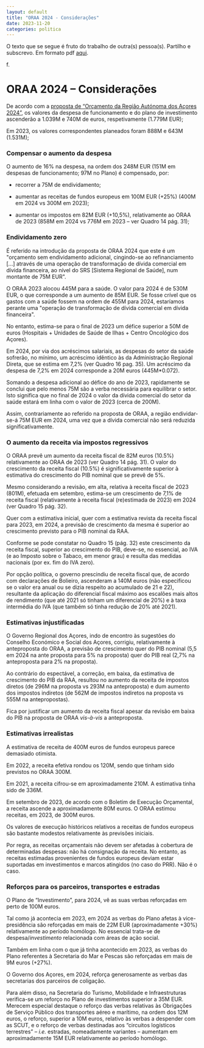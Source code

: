 ```yaml
---
layout: default
title: "ORAA 2024 - Considerações"
date: 2023-11-20
categories: politica
---
```

O texto que se segue é fruto do trabalho de outra(s) pessoa(s). Partilho e subscrevo. Em formato pdf [aqui](/assets/pdf/oraa.pdf).

f.

# ORAA 2024 – Considerações

De acordo com a [proposta de “Orçamento da Região Autónoma dos Açores 2024”](https://oraa.azores.gov.pt/documentos/ORAA2024_Proposta.pdf), os valores da despesa de funcionamento e do plano de investimento ascenderão a 1.039M e 740M de euros, respetivamente (1.779M EUR);

Em 2023, os valores correspondentes planeados foram 888M e 643M (1.531M);

### Compensar o aumento da despesa

O aumento de 16% na despesa, na ordem dos 248M EUR (151M em despesas de funcionamento; 97M  no Plano) é compensado, por:

- recorrer a 75M de endividamento;

- aumentar as receitas de fundos europeus em 100M EUR (+25%) (400M em 2024 vs 300M em 2023);

- aumentar os impostos em 82M EUR (+10,5%), relativamente ao ORAA de 2023 (858M em 2024 vs 776M em 2023 – ver Quadro 14 pág. 31);

### Endividamento zero

É referido na introdução da proposta de ORAA 2024 que este é um "orçamento sem endividamento adicional, cingindo-se ao refinanciamento [...] através de uma operação de transformação de dívida comercial em dívida financeira, ao nível do SRS [Sistema Regional de Saúde], num montante de 75M EUR".

O ORAA 2023 alocou 445M para a saúde. O valor para 2024 é de 530M EUR, o que corresponde a um aumento de 85M EUR. Se fosse crível que os gastos com a saúde fossem na ordem de 455M para 2024, estaríamos perante uma "operação de transformação de dívida comercial em dívida financeira".

No entanto, estima-se para o final de 2023 um défice superior a 50M de euros (Hospitais + Unidades de Saúde de Ilhas + Centro Oncológico dos Açores).

Em 2024, por via dos acréscimos salariais, as despesas do setor da saúde sofrerão, no mínimo, um acréscimo idêntico às da Administração Regional Direta, que se estima em 7,2% (ver Quadro 16 pag. 35). Um acréscimo da despesa de 7,2% em 2024 corresponde a 20M euros (445M*0.072).

Somando a despesa adicional ao défice do ano de 2023, rapidamente se conclui que pelo menos 75M são a verba necessária para equilibrar o setor. Isto significa que no final de 2024 o valor da dívida comercial do setor da saúde estará em linha com o valor de 2023 (cerca de 200M).

Assim, contrariamente ao referido na proposta de ORAA, a região endividar-se-á 75M EUR em 2024, uma vez que a dívida comercial não será reduzida significativamente.

### O aumento da receita via impostos regressivos

O ORAA prevê um aumento da receita fiscal de 82M euros (10.5%) relativamente ao ORAA de 2023 (ver Quadro 14 pág. 31). O valor do crescimento da receita fiscal (10.5%) é significativamente superior à estimativa do crescimento do PIB nominal que se prevê de 5%.

Mesmo considerando a revisão, em alta, relativa à receita fiscal de 2023 (801M), efetuada em setembro, estima-se um crescimento de 7,1% de receita fiscal (relativamente à receita fiscal (re)estimada de 2023) em 2024 (ver Quadro 15 pág. 32).

Quer com a estimativa inicial, quer com a estimativa revista da receita fiscal para 2023, em 2024, a previsão de crescimento da mesma é superior ao crescimento previsto para o PIB nominal da RAA.

Conforme se pode constatar no Quadro 15 (pág. 32) este crescimento da receita fiscal, superior ao crescimento do PIB, deve-se, no essencial, ao IVA (e ao Imposto sobre o Tabaco, em menor grau) e resulta das medidas nacionais (por ex. fim do IVA zero).

Por opção política, o governo prescindiu de receita fiscal que, de acordo com declarações de Bolieiro, ascenderam a 140M euros (não especificou se o valor era anual ou se dizia respeito ao acumulado de 21 e 22), resultante da aplicação do diferencial fiscal máximo aos escalões mais altos de rendimento (que até 2021 só tinham um diferencial de 20%) e à taxa intermédia do IVA (que também só tinha redução de 20% até 2021).  

### Estimativas injustificadas

O Governo Regional dos Açores, indo de encontro às sugestões do Conselho Económico e Social dos Açores, corrigiu, relativamente à anteproposta do ORAA, a previsão de crescimento quer  do PIB  nominal (5,5 em 2024 na ante proposta para 5% na proposta) quer do PIB real (2,7% na anteproposta para 2% na proposta).

Ao contrário do espectável, a correção, em baixa, da estimativa de crescimento do PIB da RAA, resultou no aumento da receita de impostos diretos (de 296M na proposta vs 293M na anteproposta) e dum aumento dos impostos indiretos (de 562M de impostos indiretos na proposta vs 555M na antepropostas).

Fica por justificar um aumento da receita fiscal apesar da revisão em baixa do PIB na proposta de ORAA _vis-à-vis_ a anteproposta.

### Estimativas irrealistas

A estimativa de receita de 400M euros de fundos europeus parece demasiado otimista.

Em 2022, a receita efetiva rondou os 120M, sendo que tinham sido previstos no ORAA 300M.

Em 2021, a receita cifrou-se em aproximadamente 210M. A estimativa tinha sido de 336M.

Em setembro de 2023, de acordo com o Boletim de Execução Orçamental, a receita ascende a aproximadamente 80M euros. O ORAA estimou receitas, em 2023, de 300M euros.

Os valores de execução históricos relativos a receitas de fundos europeus são bastante modestos relativamente às previsões iniciais.

Por regra, as receitas orçamentais não devem ser afetadas à cobertura de determinadas despesas: não há consignação da receita. No entanto, as receitas estimadas provenientes de fundos europeus deviam estar suportadas em investimentos e marcos atingidos (no caso do PRR). Não é o caso.

### Reforços para os parceiros, transportes e estradas

O Plano de “Investimento”, para 2024, vê as suas verbas reforçadas em perto de 100M euros.

Tal como já acontecia em 2023, em 2024 as verbas do Plano afetas à vice-presidência são reforçadas em mais de 22M EUR (aproximadamente +30%) relativamente ao período homólogo. No essencial trata-se de despesa/_investimento_ relacionada com áreas de ação social.  

Também em linha com o que já tinha acontecido em 2023, as verbas do Plano referentes à Secretaria do Mar e Pescas são reforçadas em mais de 9M euros (+27%).  

O Governo dos Açores, em 2024, reforça generosamente as verbas das secretarias dos parceiros de coligação.

Para além disso, na Secretaria do Turismo, Mobilidade e Infraestruturas verifica-se um reforço no Plano de investimentos superior a 35M EUR. Merecem especial destaque o reforço das verbas relativas às Obrigações de Serviço Público dos transportes aéreo e marítimo, na ordem dos 12M euros, o reforço, superior a 10M euros, relativo às verbas a despender com as SCUT, e o reforço de verbas destinadas aos “circuitos logísticos terrestres” – _i.e._ estradas, nomeadamente variantes – aumentam em aproximadamente 15M EUR relativamente ao período homólogo.  
